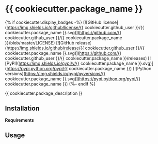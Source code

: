# {{ cookiecutter.package_name }}

{% if cookiecutter.display_badges -%}
[![GitHub license](https://img.shields.io/github/license/{{ cookiecutter.github_user }}/{{ cookiecutter.package_name }}.svg)](https://github.com/{{ cookiecutter.github_user }}/{{ cookiecutter.package_name }}/blob/master/LICENSE)
[![GitHub release](https://img.shields.io/github/release/{{ cookiecutter.github_user }}/{{ cookiecutter.package_name }}.svg)](https://github.com/{{ cookiecutter.github_user }}/{{ cookiecutter.package_name }}/releases)
[![PyPI](https://img.shields.io/pypi/v/{{ cookiecutter.package_name }}.svg)](https://pypi.python.org/pypi/{{ cookiecutter.package_name }})
[![Python versions](https://img.shields.io/pypi/pyversions/{{ cookiecutter.package_name }}.svg)](https://pypi.python.org/pypi/{{ cookiecutter.package_name }})
{%- endif %}

{{ cookiecutter.package_description }}

## Installation

**Requirements**

## Usage
